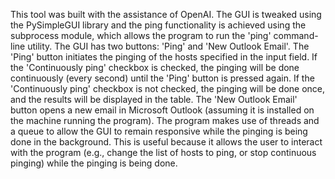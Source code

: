 This tool was built with the assistance of OpenAI. The GUI is tweaked using the PySimpleGUI library and the ping functionality is achieved using the subprocess module, which allows the program to run the 'ping' command-line utility. The GUI has two buttons: 'Ping' and 'New Outlook Email'. The 'Ping' button initiates the pinging of the hosts specified in the input field. If the 'Continuously ping' checkbox is checked, the pinging will be done continuously (every second) until the 'Ping' button is pressed again. If the 'Continuously ping' checkbox is not checked, the pinging will be done once, and the results will be displayed in the table. The 'New Outlook Email' button opens a new email in Microsoft Outlook (assuming it is installed on the machine running the program). The program makes use of threads and a queue to allow the GUI to remain responsive while the pinging is being done in the background. This is useful because it allows the user to interact with the program (e.g., change the list of hosts to ping, or stop continuous pinging) while the pinging is being done.
